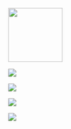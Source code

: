 <p>
  <img src="https://spotify-github-profile.vercel.app/api/view?uid=uwjnzqtalkghfb2gd7ueltxzb&cover_image=true&theme=novatorem&bar_color=ff0000 bar_color_cover=falsespo" background="#fff" height="110px">
<p>
  <img src="https://github-readme-stats.vercel.app/api/top-langs/?username=fidesosu&layout=compact&theme=calm" />
</p>

<p>
  <img src="https://github-readme-stats.vercel.app/api?username=fidesosu&show_icons=true&theme=calm" />
</p>

![](https://komarev.com/ghpvc/?username=fidesosu&color=373f51)

<p>
    <a style="margin-left: 0%;"><img src="https://fidesosu.tk/not_related/weeb-uwu.svg"/></a>
</p>
